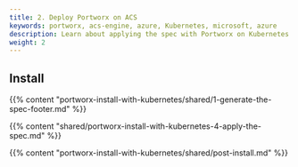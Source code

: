 ```yaml
---
title: 2. Deploy Portworx on ACS
keywords: portworx, acs-engine, azure, Kubernetes, microsoft, azure
description: Learn about applying the spec with Portworx on Kubernetes with ACS.
weight: 2
---
```


## Install
{{% content "portworx-install-with-kubernetes/shared/1-generate-the-spec-footer.md" %}}

{{% content "shared/portworx-install-with-kubernetes-4-apply-the-spec.md" %}}

{{% content "portworx-install-with-kubernetes/shared/post-install.md" %}}
